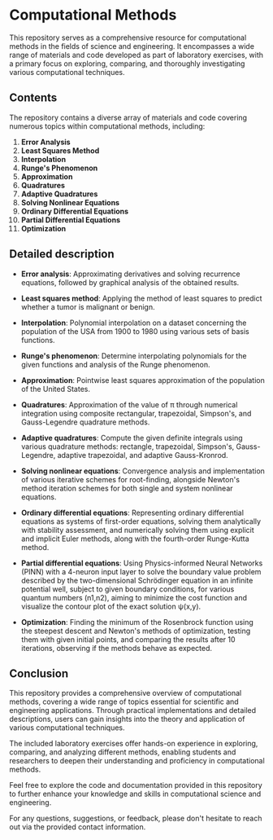 # Computational Methods

This repository serves as a comprehensive resource for computational methods in the fields of science and engineering. It encompasses a wide range of materials and code developed as part of laboratory exercises, with a primary focus on exploring, comparing, and thoroughly investigating various computational techniques.

## Contents

The repository contains a diverse array of materials and code covering numerous topics within computational methods, including:

1. **Error Analysis**
2. **Least Squares Method**
3. **Interpolation**
4. **Runge's Phenomenon**
5. **Approximation**
6. **Quadratures**
7. **Adaptive Quadratures**
8. **Solving Nonlinear Equations**
9. **Ordinary Differential Equations**
10. **Partial Differential Equations**
11. **Optimization**

## Detailed description

- **Error analysis**: Approximating derivatives and solving recurrence equations, followed by graphical analysis of the obtained results.

- **Least squares method**: Applying the method of least squares to predict whether a tumor is malignant or benign.
- **Interpolation**: Polynomial interpolation on a dataset concerning the population of the USA from 1900 to 1980 using various sets of basis functions.
- **Runge's phenomenon**: Determine interpolating polynomials for the given functions and analysis of the Runge phenomenon.
- **Approximation**: Pointwise least squares approximation of the population of the United States.
- **Quadratures**: Approximation of the value of π through numerical integration using composite rectangular, trapezoidal, Simpson's, and Gauss-Legendre quadrature methods.
- **Adaptive quadratures**: Compute the given definite integrals using various quadrature methods: rectangle, trapezoidal, Simpson's, Gauss-Legendre, adaptive trapezoidal, and adaptive Gauss-Kronrod.
- **Solving nonlinear equations**: Convergence analysis and implementation of various iterative schemes for root-finding, alongside Newton's method iteration schemes for both single and system nonlinear equations.
- **Ordinary differential equations**: Representing ordinary differential equations as systems of first-order equations, solving them analytically with stability assessment, and numerically solving them using explicit and implicit Euler methods, along with the fourth-order Runge-Kutta method.
- **Partial differential equations**: Using Physics-informed Neural Networks (PINN) with a 4-neuron input layer to solve the boundary value problem described by the two-dimensional Schrödinger equation in an infinite potential well, subject to given boundary conditions, for various quantum numbers (n1,n2), aiming to minimize the cost function and visualize the contour plot of the exact solution ψ(x,y).
- **Optimization**: Finding the minimum of the Rosenbrock function using the steepest descent and Newton's methods of optimization, testing them with given initial points, and comparing the results after 10 iterations, observing if the methods behave as expected.

## Conclusion

This repository provides a comprehensive overview of computational methods, covering a wide range of topics essential for scientific and engineering applications. Through practical implementations and detailed descriptions, users can gain insights into the theory and application of various computational techniques.

The included laboratory exercises offer hands-on experience in exploring, comparing, and analyzing different methods, enabling students and researchers to deepen their understanding and proficiency in computational methods.

Feel free to explore the code and documentation provided in this repository to further enhance your knowledge and skills in computational science and engineering.

For any questions, suggestions, or feedback, please don't hesitate to reach out via the provided contact information.
